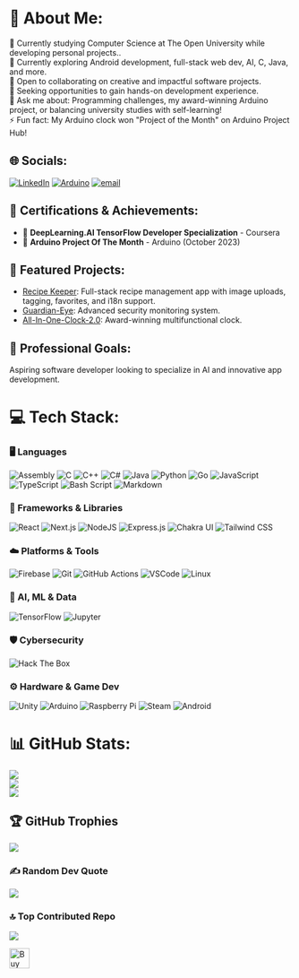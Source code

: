 # 💫 About Me:
🔭 Currently studying Computer Science at The Open University while developing personal projects..<br>🌱 Currently exploring Android development, full-stack web dev, AI, C, Java, and more.<br>👯 Open to collaborating on creative and impactful software projects.<br>🤝 Seeking opportunities to gain hands-on development experience.<br>💬 Ask me about: Programming challenges, my award-winning Arduino project, or balancing university studies with self-learning!<br>⚡ Fun fact: My Arduino clock won "Project of the Month" on Arduino Project Hub!


## 🌐 Socials:
[![LinkedIn](https://img.shields.io/badge/LinkedIn-%230077B5.svg?logo=linkedin&logoColor=white)](https://linkedin.com/in/daniel-ziv-harel-3aa300249)  [![Arduino](https://img.shields.io/badge/Arduino_Project_Hub-00979D?logo=arduino&logoColor=white)](https://projecthub.arduino.cc/dzh121)  [![email](https://img.shields.io/badge/Email-D14836?logo=gmail&logoColor=white)](mailto:danielzivharel@gmail.com)

## 🏅 Certifications & Achievements:
- 🥇 **DeepLearning.AI TensorFlow Developer Specialization** - Coursera
- 🥈 **Arduino Project Of The Month** - Arduino (October 2023)

## 🚀 Featured Projects:
- [Recipe Keeper](https://github.com/dzh121/Recipe_Keeper): Full-stack recipe management app with image uploads, tagging, favorites, and i18n support.
- [Guardian-Eye](https://github.com/dzh121/Guardian-Eye): Advanced security monitoring system.
- [All-In-One-Clock-2.0](https://github.com/dzh121/All-In-One-Clock-2.0): Award-winning multifunctional clock.

## 🎯 Professional Goals:
Aspiring software developer looking to specialize in AI and innovative app development.

# 💻 Tech Stack:
### 🖥️ Languages

![Assembly](https://img.shields.io/badge/assembly-%23A7A7A7.svg?style=for-the-badge\&logo=assemblyscript\&logoColor=black)
![C](https://img.shields.io/badge/c-%2300599C.svg?style=for-the-badge\&logo=c\&logoColor=white)
![C++](https://img.shields.io/badge/c++-%2300599C.svg?style=for-the-badge\&logo=c%2B%2B\&logoColor=white)
![C#](https://img.shields.io/badge/c%23-%23239120.svg?style=for-the-badge\&logo=csharp\&logoColor=white)
![Java](https://img.shields.io/badge/java-%23ED8B00.svg?style=for-the-badge\&logo=openjdk\&logoColor=white)
![Python](https://img.shields.io/badge/python-3670A0?style=for-the-badge\&logo=python\&logoColor=ffdd54)
![Go](https://img.shields.io/badge/go-%2300ADD8.svg?style=for-the-badge\&logo=go\&logoColor=white)
![JavaScript](https://img.shields.io/badge/javascript-%23323330.svg?style=for-the-badge\&logo=javascript\&logoColor=%23F7DF1E)
![TypeScript](https://img.shields.io/badge/typescript-%23007ACC.svg?style=for-the-badge\&logo=typescript\&logoColor=white)
![Bash Script](https://img.shields.io/badge/bash_script-%23121011.svg?style=for-the-badge\&logo=gnu-bash\&logoColor=white)
![Markdown](https://img.shields.io/badge/markdown-%23000000.svg?style=for-the-badge\&logo=markdown\&logoColor=white)

### 🧩 Frameworks & Libraries

![React](https://img.shields.io/badge/react-%2320232a.svg?style=for-the-badge\&logo=react\&logoColor=%2361DAFB)
![Next.js](https://img.shields.io/badge/next.js-000000?style=for-the-badge\&logo=next.js\&logoColor=white)
![NodeJS](https://img.shields.io/badge/node.js-6DA55F?style=for-the-badge\&logo=node.js\&logoColor=white)
![Express.js](https://img.shields.io/badge/express.js-%23404d59.svg?style=for-the-badge\&logo=express\&logoColor=%2361DAFB)
![Chakra UI](https://img.shields.io/badge/chakra%20ui-319795?style=for-the-badge\&logo=chakra-ui\&logoColor=white)
![Tailwind CSS](https://img.shields.io/badge/tailwindcss-%2338B2AC.svg?style=for-the-badge\&logo=tailwind-css\&logoColor=white)

### ☁️ Platforms & Tools

![Firebase](https://img.shields.io/badge/firebase-%23039BE5.svg?style=for-the-badge\&logo=firebase)
![Git](https://img.shields.io/badge/git-%23F05033.svg?style=for-the-badge\&logo=git\&logoColor=white)
![GitHub Actions](https://img.shields.io/badge/github%20actions-%232671E5.svg?style=for-the-badge\&logo=githubactions\&logoColor=white)
![VSCode](https://img.shields.io/badge/VSCode-007ACC?style=for-the-badge\&logo=visual-studio-code\&logoColor=white)
![Linux](https://img.shields.io/badge/linux-%23000000.svg?style=for-the-badge\&logo=linux\&logoColor=white)

### 🤖 AI, ML & Data

![TensorFlow](https://img.shields.io/badge/tensorflow-%23FF6F00.svg?style=for-the-badge\&logo=tensorflow\&logoColor=white)
![Jupyter](https://img.shields.io/badge/jupyter-%23F37626.svg?style=for-the-badge\&logo=jupyter\&logoColor=white)

### 🛡️ Cybersecurity

![Hack The Box](https://img.shields.io/badge/Hack%20The%20Box-9Fef00?style=for-the-badge\&logo=hackthebox\&logoColor=black)

### ⚙️ Hardware & Game Dev

![Unity](https://img.shields.io/badge/unity-%23000000.svg?style=for-the-badge\&logo=unity\&logoColor=white)
![Arduino](https://img.shields.io/badge/-Arduino-00979D?style=for-the-badge\&logo=Arduino\&logoColor=white)
![Raspberry Pi](https://img.shields.io/badge/-Raspberry_Pi-C51A4A?style=for-the-badge\&logo=Raspberry-Pi)
![Steam](https://img.shields.io/badge/steam-%23000000.svg?style=for-the-badge\&logo=steam\&logoColor=white)
![Android](https://img.shields.io/badge/android-%233DDC84.svg?style=for-the-badge\&logo=android\&logoColor=white)


# 📊 GitHub Stats:
![](https://github-readme-stats.vercel.app/api/top-langs/?username=dzh121&theme=gruvbox&hide_border=false&include_all_commits=true&count_private=true&layout=compact)<br>
![](https://github-readme-stats.vercel.app/api?username=dzh121&theme=gruvbox&hide_border=false&include_all_commits=true&count_private=true)<br>
![](https://nirzak-streak-stats.vercel.app/?user=dzh121&theme=gruvbox&hide_border=false)

## 🏆 GitHub Trophies
![](https://github-profile-trophy.vercel.app/?username=dzh121&theme=gruvbox&no-frame=true&no-bg=false&margin-w=6)

### ✍️ Random Dev Quote
![](https://quotes-github-readme.vercel.app/api?type=horizontal&theme=gruvbox)

### 🔝 Top Contributed Repo
![](https://github-contributor-stats.vercel.app/api?username=dzh121&limit=6&theme=gruvbox&combine_all_yearly_contributions=true)

<a href='https://ko-fi.com/dzh121' target='_blank'><img height='36' style='border:0px;height:36px;' src='https://storage.ko-fi.com/cdn/kofi6.png?v=6' border='0' alt='Buy Me a Coffee at ko-fi.com' /></a>
